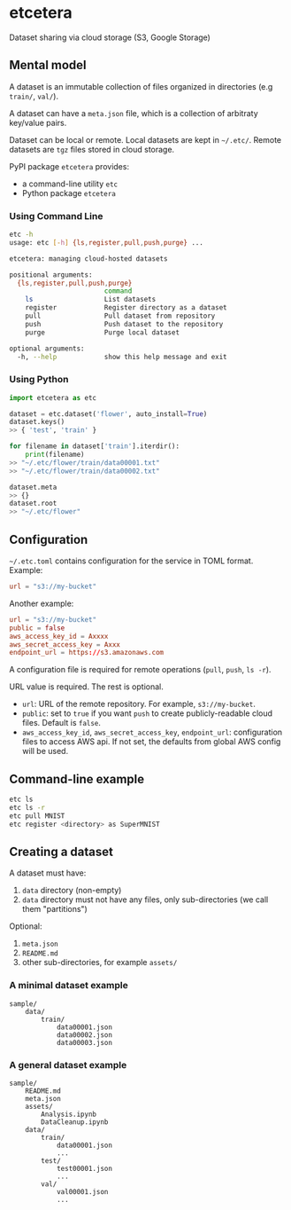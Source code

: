 # etcetera
Dataset sharing via cloud storage (S3, Google Storage)

## Mental model
A dataset is an immutable collection of files organized in directories (e.g `train/`, `val/`).

A dataset can have a `meta.json` file, which is a collection of arbitraty key/value pairs.

Dataset can be local or remote. Local datasets are kept in `~/.etc/`. Remote datasets are `tgz` files stored in cloud storage.

PyPI package `etcetera` provides:
* a command-line utility `etc`
* Python package `etcetera`

### Using Command Line

```bash
etc -h
usage: etc [-h] {ls,register,pull,push,purge} ...

etcetera: managing cloud-hosted datasets

positional arguments:
  {ls,register,pull,push,purge}
                        command
    ls                  List datasets
    register            Register directory as a dataset
    pull                Pull dataset from repository
    push                Push dataset to the repository
    purge               Purge local dataset

optional arguments:
  -h, --help            show this help message and exit
```

### Using Python
```python
import etcetera as etc

dataset = etc.dataset('flower', auto_install=True)
dataset.keys()
>> { 'test', 'train' }

for filename in dataset['train'].iterdir():
    print(filename)
>> "~/.etc/flower/train/data00001.txt"
>> "~/.etc/flower/train/data00002.txt"

dataset.meta
>> {}
dataset.root
>> "~/.etc/flower"
```

## Configuration

`~/.etc.toml` contains configuration for the service in TOML format. Example:

```toml
url = "s3://my-bucket"
```

Another example:

```toml
url = "s3://my-bucket"
public = false
aws_access_key_id = Axxxx
aws_secret_access_key = Axxx
endpoint_url = https://s3.amazonaws.com
```

A configuration file is required for remote operations (`pull`, `push`, `ls -r`).

URL value is required. The rest is optional.

* `url`: URL of the remote repository. For example, `s3://my-bucket`.
* `public`: set to `true` if you want `push` to create publicly-readable cloud files.
   Default is `false`.
* `aws_access_key_id`, `aws_secret_access_key`, `endpoint_url`: configuration files to access
   AWS api. If not set, the defaults from global AWS config will be used.

## Command-line example
```bash
etc ls
etc ls -r
etc pull MNIST
etc register <directory> as SuperMNIST
```

## Creating a dataset
A dataset must have:
1. `data` directory (non-empty)
2. `data` directory must not have any files, only sub-directories (we call them "partitions")

Optional:
1. `meta.json`
2. `README.md`
3. other sub-directories, for example `assets/`

### A minimal dataset example
```
sample/
    data/
        train/
            data00001.json
            data00002.json
            data00003.json
```

### A general dataset example
```
sample/
    README.md
    meta.json
    assets/
        Analysis.ipynb
        DataCleanup.ipynb
    data/
        train/
            data00001.json
            ...
        test/
            test00001.json
            ...
        val/
            val00001.json
            ...
```

